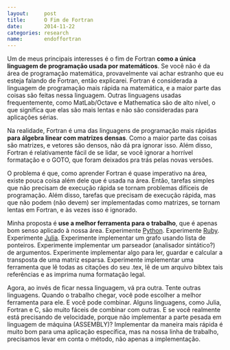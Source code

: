 ```yaml
---
layout:     post
title:      O Fim de Fortran
date:       2014-11-22
categories: research
name:       endoffortran
---
```

Um de meus principais interesses é o fim de Fortran **como a única linguagem de
programação usada por matemáticos**.
Se você não é da área de programação matemática, provavelmente vai achar
estranho que eu esteja falando de Fortran, então explicarei.
Fortran é considerada a linguagem de programação mais rápida na matemática, e a
maior parte das coisas são feitas nessa linguagem. Outras linguagens usadas
frequentemente, como MatLab/Octave e Mathematica são de alto nível, o que
significa que elas são mais lentas e não são consideradas para aplicações
sérias.

Na realidade, Fortran é uma das linguagens de programação mais rápidas **para
álgebra linear com matrizes densas**. Como a maior parte das coisas são
matrizes, e vetores são densos, não dá pra ignorar isso.
Além disso, Fortran é relativamente fácil de se lidar, se você ignorar a
horrível formatação e o GOTO, que foram deixados pra trás pelas novas versões.

O problema é que, como aprender Fortran é quase imperativo na área, existe pouca
coisa além dele que é usada na área. Então, tarefas simples que não precisam de
execução rápida se tornam problemas difíceis de programação. Além disso, tarefas
que precisam de execução rápida, mas que não podem (não devem) ser implementadas
como matrizes, se tornam lentas em Fortran, e às vezes isso é ignorado.

Minha proposta é **use a melhor ferramenta para o trabalho**, que é apenas bom
senso aplicado à nossa área. Experimente [Python](http://www.python.org).
Experimente [Ruby](http://www.ruby-lang.org).
Experimente [Julia](http://www.julia-lang.org).
Experimente implementar um grafo usando lista de ponteiros.
Experimente implementar um parseador (analisador sintático?) de argumentos.
Experimente implementar algo para ler, guardar e calcular a transposta de uma
matriz esparsa.
Experimente implementar uma ferramenta que lê todas as citações do seu .tex, lê
de um arquivo bibtex tais referências e as imprima numa formatação legal.

Agora, ao invés de ficar nessa linguagem, vá pra outra.
Tente outras linguagens.
Quando o trabalho chegar, você pode escolher a melhor ferramenta para ele.
E você pode combinar.
Alguns linguagens, como Julia, Fortran e C, são muito fáceis de combinar com
outras.
E se você realmente está precisando de velocidade, porque não implementar a
parte pesada em linguagem de máquina (ASSEMBLY)?
Implementar da maneira mais rápida é muito bom para uma aplicação específica,
mas na nossa linha de trabalho, precisamos levar em conta o método, não apenas a
implementação.

